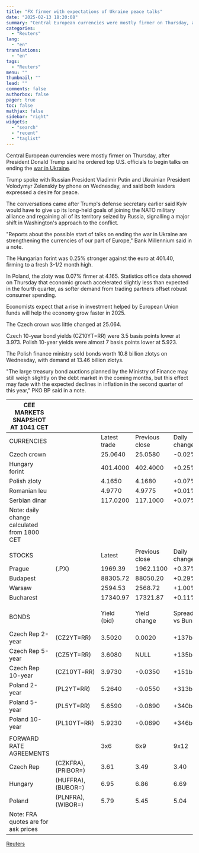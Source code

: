 ```yaml
---
title: "FX firmer with expectations of Ukraine peace talks"
date: "2025-02-13 18:20:08"
summary: "Central European currencies were mostly firmer on Thursday, after President Donald Trump said he ordered top U.S. officials to begin talks on ending the war in Ukraine.Trump spoke with Russian President Vladimir Putin and Ukrainian President Volodymyr Zelenskiy by phone on Wednesday, and said both leaders expressed a desire for..."
categories:
  - "Reuters"
lang:
  - "en"
translations:
  - "en"
tags:
  - "Reuters"
menu: ""
thumbnail: ""
lead: ""
comments: false
authorbox: false
pager: true
toc: false
mathjax: false
sidebar: "right"
widgets:
  - "search"
  - "recent"
  - "taglist"
---
```


Central European currencies were mostly firmer on Thursday, after President Donald Trump said he ordered top U.S. officials to begin talks on ending the [war in Ukraine](https://www.reuters.com/world/ukraine-russia-war/).

Trump spoke with Russian President Vladimir Putin and Ukrainian President Volodymyr Zelenskiy by phone on Wednesday, and said both leaders expressed a desire for peace.

The conversations came after Trump's defense secretary earlier said Kyiv would have to give up its long-held goals of joining the NATO military alliance and regaining all of its territory seized by Russia, signalling a major shift in Washington's approach to the conflict.

"Reports about the possible start of talks on ending the war in Ukraine are strengthening the currencies of our part of Europe," Bank Millennium said in a note.

The Hungarian forint was 0.25% stronger against the euro at 401.40, firming to a fresh 3-1/2 month high.

In Poland, the zloty was 0.07% firmer at 4.165. Statistics office data showed on Thursday that economic growth accelerated slightly less than expected in the fourth quarter, as softer demand from trading partners offset robust consumer spending.

Economists expect that a rise in investment helped by European Union funds will help the economy grow faster in 2025.

The Czech crown was little changed at 25.064.

Czech 10-year bond yields (CZ10YT=RR) were 3.5 basis points lower at 3.973. Polish 10-year yields were almost 7 basis points lower at 5.923.

The Polish finance ministry sold bonds worth 10.8 billion zlotys on Wednesday, with demand at 13.46 billion zlotys.

"The large treasury bond auctions planned by the Ministry of Finance may still weigh slightly on the debt market in the coming months, but this effect may fade with the expected declines in inflation in the second quarter of this year," PKO BP said in a note.

| CEE MARKETS SNAPSHOT AT 1041 CET | | | | | |
| --- | --- | --- | --- | --- | --- |
| CURRENCIES | | Latest trade | Previous close | Daily change | Change in 2025 |
| Czech crown |  | 25.0640 | 25.0580 | -0.02% | +0.58% |
| Hungary forint |  | 401.4000 | 402.4000 | +0.25% | +2.50% |
| Polish zloty |  | 4.1650 | 4.1680 | +0.07% | +2.68% |
| Romanian leu |  | 4.9770 | 4.9775 | +0.01% | -0.01% |
| Serbian dinar |  | 117.0200 | 117.1000 | +0.07% | -0.06% |
| Note: daily change calculated from 1800 CET | | | | | |
|  | | | | | |
| STOCKS | | Latest | Previous close | Daily change | Change in 2025 |
| Prague | (.PX) | 1969.39 | 1962.1100 | +0.37% | +11.89% |
| Budapest |  | 88305.72 | 88050.20 | +0.29% | +11.32% |
| Warsaw |  | 2594.53 | 2568.72 | +1.00% | +18.36% |
| Bucharest |  | 17340.97 | 17321.87 | +0.11% | +3.71% |
|  | | | | | |
| BONDS | | Yield (bid) | Yield change | Spread vs Bund | Daily change in spread |
| Czech Rep 2-year | (CZ2YT=RR) | 3.5020 | 0.0020 | +137bps | +0bps |
| Czech Rep 5-year | (CZ5YT=RR) | 3.6080 | NULL | +135bps | #VALUE! |
| Czech Rep 10-year | (CZ10YT=RR) | 3.9730 | -0.0350 | +151bps | -2bps |
| Poland 2-year | (PL2YT=RR) | 5.2640 | -0.0550 | +313bps | -6bps |
| Poland 5-year | (PL5YT=RR) | 5.6590 | -0.0890 | +340bps | -8bps |
| Poland 10-year | (PL10YT=RR) | 5.9230 | -0.0690 | +346bps | -6bps |
|  | | | | | |
| FORWARD RATE AGREEMENTS | | 3x6 | 6x9 | 9x12 | 3M interbank |
| Czech Rep | (CZKFRA), (PRIBOR=) | 3.61 | 3.49 | 3.40 | 3.74 |
| Hungary | (HUFFRA), (BUBOR=) | 6.95 | 6.86 | 6.69 | 6.51 |
| Poland | (PLNFRA), (WIBOR=) | 5.79 | 5.45 | 5.04 | 5.87 |
| Note: FRA quotes are for ask prices | | | | | |

[Reuters](https://www.tradingview.com/news/reuters.com,2025:newsml_L8N3P40YM:0-fx-firmer-with-expectations-of-ukraine-peace-talks/)
